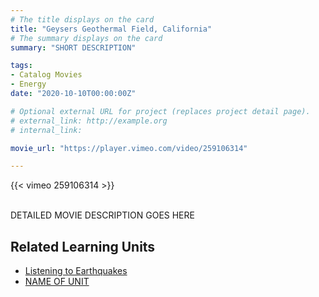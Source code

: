 ```yaml
---
# The title displays on the card
title: "Geysers Geothermal Field, California"
# The summary displays on the card
summary: "SHORT DESCRIPTION"

tags:
- Catalog Movies
- Energy
date: "2020-10-10T00:00:00Z"

# Optional external URL for project (replaces project detail page).
# external_link: http://example.org
# internal_link:

movie_url: "https://player.vimeo.com/video/259106314"

---
```


{{< vimeo 259106314 >}}

\
DETAILED MOVIE DESCRIPTION GOES HERE

## Related Learning Units
* [Listening to Earthquakes](../../learningunits/1_primer/)
* [NAME OF UNIT](relative/path/to/unit)
